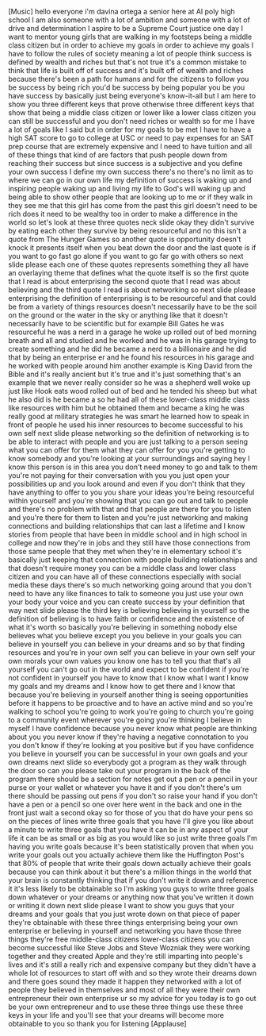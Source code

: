 
[Music]
hello everyone i&#39;m davina ortega a
senior here at AI poly high school I am
also someone with a lot of ambition and
someone with a lot of drive and
determination I aspire to be a Supreme
Court justice one day I want to mentor
young girls that are walking in my
footsteps being a middle class citizen
but in order to achieve my goals in
order to achieve my goals I have to
follow the rules of society meaning a
lot of people think success is defined
by wealth and riches but that&#39;s not true
it&#39;s a common mistake to think that life
is built off of success and it&#39;s built
off of wealth and riches because there&#39;s
been a path for humans and for the
citizens to follow you be success by
being rich you&#39;d be success by being
popular you be you have success by
basically just being everyone&#39;s
know-it-all but I am here to show you
three different keys that prove
otherwise three different keys that show
that being a middle class citizen or
lower like a lower class citizen you can
still be successful and you don&#39;t need
riches or wealth so for me I have a lot
of goals like I said but in order for my
goals to be met I have to have a high
SAT score to go to college at USC or
need to pay expenses for an SAT prep
course that are extremely expensive and
I need to have tuition and all of these
things that kind of are factors that
push people down from reaching their
success but since success is a
subjective and you define your own
success I define my own success there&#39;s
no there&#39;s no limit as to where we can
go in our own life my definition of
success is waking up and inspiring
people waking up and living my life to
God&#39;s will waking up and being able to
show
other people that are looking up to me
or if they walk in they see me that this
girl has come from the past this girl
doesn&#39;t need to be rich does it need to
be wealthy too in order to make a
difference in the world so let&#39;s look at
these three quotes neck slide okay they
didn&#39;t survive by eating each other they
survive by being resourceful and no this
isn&#39;t a quote from The Hunger Games
so another quote is opportunity doesn&#39;t
knock it presents itself when you beat
down the door and the last quote is if
you want to go fast go alone if you want
to go far go with others so next slide
please
each one of these quotes represents
something they all have an overlaying
theme that defines what the quote itself
is so the first quote that I read is
about enterprising the second quote that
I read was about believing and the third
quote I read is about networking so next
slide please
enterprising the definition of
enterprising is to be resourceful and
that could be from a variety of things
resources doesn&#39;t necessarily have to be
the soil on the ground or the water in
the sky or anything like that it doesn&#39;t
necessarily have to be scientific but
for example Bill Gates he was
resourceful he was a nerd in a garage he
woke up rolled out of bed morning breath
and all and studied and he worked and he
was in his garage trying to create
something and he did he became a nerd to
a billionaire and he did that by being
an enterprise er and he found his
resources in his garage and he worked
with people around him another example
is King David from the Bible and it&#39;s
really ancient but it&#39;s true and it&#39;s
just something that&#39;s an example that we
never really consider so he was a
shepherd
well woke up just like Hook eats wood
rolled out of bed and he tended his
sheep but what he also did is he became
a
so he had all of these lower-class
middle class like resources with him but
he obtained them and became a king he
was really good at military strategies
he was smart he learned how to speak in
front of people he used his inner
resources to become successful to his
own self next slide please
networking so the definition of
networking is to be able to interact
with people and you are just talking to
a person seeing what you can offer for
them what they can offer for you you&#39;re
getting to know somebody and you&#39;re
looking at your surroundings and saying
hey I know this person is in this area
you don&#39;t need money to go and talk to
them you&#39;re not paying for their
conversation with you you just open your
possibilities up and you look around and
even if you don&#39;t think that they have
anything to offer to you you share your
ideas you&#39;re being resourceful within
yourself and you&#39;re showing that you can
go out and talk to people and there&#39;s no
problem with that and that people are
there for you to listen and you&#39;re there
for them to listen and you&#39;re just
networking and making connections and
building relationships that can last a
lifetime and I know stories from people
that have been in middle school and in
high school in college and now they&#39;re
in jobs and they still have those
connections from those same people that
they met when they&#39;re in elementary
school it&#39;s basically just keeping that
connection with people building
relationships and that doesn&#39;t require
money you can be a middle class and
lower class citizen and you can have all
of these connections especially with
social media these days there&#39;s so much
networking going around that you don&#39;t
need to have any like finances to talk
to someone you just use your own your
body your voice and you can create
success by your definition that way next
slide please
the third key is believing believing in
yourself
so the definition of believing is to
have faith or confidence and the
existence of what it&#39;s worth so
basically you&#39;re believing in something
nobody else believes what you believe
except you you believe in your goals you
can believe in yourself you can believe
in your dreams and so by that finding
resources and you&#39;re in your own self
you can believe in your own self
your own morals your own values you know
one has to tell you that that&#39;s all
yourself you can&#39;t go out in the world
and expect to be confident if you&#39;re not
confident in yourself you have to know
that I know what I want I know my goals
and my dreams and I know how to get
there and I know that because you&#39;re
believing in yourself another thing is
seeing opportunities before it happens
to be proactive and to have an active
mind and so you&#39;re walking to school
you&#39;re going to work you&#39;re going to
church you&#39;re going to a community event
wherever you&#39;re going you&#39;re thinking I
believe in myself I have confidence
because you never know what people are
thinking about you you never know if
they&#39;re having a negative connotation to
you you don&#39;t know if they&#39;re looking at
you positive but if you have confidence
you believe in yourself you can be
successful in your own goals and your
own dreams next slide so everybody got a
program as they walk through the door so
can you please take out your program in
the back of the program there should be
a section for notes get out a pen or a
pencil in your purse or your wallet or
whatever you have it and if you don&#39;t
there&#39;s um there should be passing out
pens if you don&#39;t so raise your hand if
you don&#39;t have a pen or a pencil so one
over here went in the back and one in
the front just wait a second okay so for
those of you that do have your pens so
on the pieces of lines write three goals
that you have I&#39;ll give you like about a
minute to write three goals that you
have it can be in any aspect of your
life it can be as small or as big as you
would like so just write three goals I&#39;m
having you write goals because it&#39;s been
statistically proven that when you write
your goals out you actually achieve them
like the Huffington Post&#39;s that 80% of
people that write their goals down
actually achieve their goals because you
can think about it but there&#39;s a million
things in the world that your brain is
constantly thinking that if you don&#39;t
write it down and reference it it&#39;s less
likely to be obtainable so I&#39;m asking
you guys to write three goals down
whatever or your dreams or anything
now that you&#39;ve written it down or
writing it down next slide please
I want to show you guys that your dreams
and your goals that you just wrote down
on that piece of paper
they&#39;re obtainable with these three
things enterprising being your own
enterprise er believing in yourself and
networking you have those three things
they&#39;re free middle-class citizens
lower-class citizens you can become
successful like Steve Jobs and Steve
Wozniak they were working together and
they created Apple and they&#39;re still
imparting into people&#39;s lives and it&#39;s
still a really rich and expensive
company but they didn&#39;t have a whole lot
of resources to start off with and so
they wrote their dreams down and there
goes sound they made it happen
they networked with a lot of people they
believed in themselves and most of all
they were their own entrepreneur their
own enterprise ur so my advice for you
today is to go out be your own
entrepreneur and to use these three
things use these three keys in your life
and you&#39;ll see that your dreams will
become more obtainable to you so thank
you for listening
[Applause]
